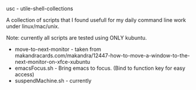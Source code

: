 usc - utile-shell-collections

A collection of scripts that I found usefull for my daily command line work under linux/mac/unix.

Note: currently all scripts are tested using ONLY kubuntu.

- move-to-next-monitor - taken from makandracards.com/makandra/12447-how-to-move-a-window-to-the-next-monitor-on-xfce-xubuntu
- emacsFocus.sh -  Bring emacs to focus. (Bind to function key for easy access)
- suspendMachine.sh - currently